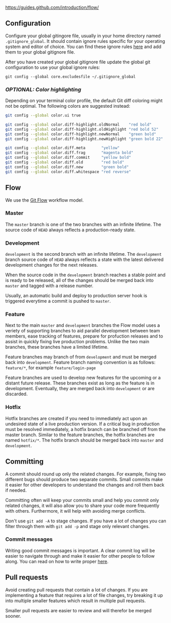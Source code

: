 https://guides.github.com/introduction/flow/

## Configuration

Configure your global gitingore file, usually in your home directory named `.gitignore_global`. It should contain ignore rules specific for your operating system and editor of choice. You can find these ignore rules [here](https://github.com/github/gitignore/tree/master/Global) and add them to your global gitignore file.

After you have created your global gitignore file update the global git configuration to use your global ignore rules:

`git config --global core.excludesfile ~/.gitignore_global`


### _OPTIONAL: Color highlighting_

Depending on your terminal color profile, the default Git diff coloring might not be optimal. The following colors are suggested instead:

```bash
git config --global color.ui true

git config --global color.diff-highlight.oldNormal    "red bold"
git config --global color.diff-highlight.oldHighlight "red bold 52"
git config --global color.diff-highlight.newNormal    "green bold"
git config --global color.diff-highlight.newHighlight "green bold 22"

git config --global color.diff.meta       "yellow"
git config --global color.diff.frag       "magenta bold"
git config --global color.diff.commit     "yellow bold"
git config --global color.diff.old        "red bold"
git config --global color.diff.new        "green bold"
git config --global color.diff.whitespace "red reverse"
```

## Flow

We use the [Git Flow](https://nvie.com/files/Git-branching-model.pdf) workflow model.

### Master
The `master` branch is one of the two branches with an infinite lifetime. The source code of `HEAD` always reflects a production-ready state.

### Development

`development` is the second branch with an infinite lifetime. The `development` branch source code of `HEAD` always reflects a state with the latest delivered development changes for the next releases.

When the source code in the `development` branch reaches a stable point and is ready to be released, all of the changes should be merged back into `master` and tagged with a release number.

Usually, an automatic build and deploy to production server hook is triggered everytime a commit is pushed to `master`.

### Feature

Next to the main `master` and `development` branches the Flow model uses a veriety of supporting branches to aid parallel development between team members, ease tracking of features, prepare for profuction releases and to assist in quickly fixing live production problems.
Unlike the two main branches, these branches have a limited lifetime.

Feature branches may branch of from `development` and must be merged back into `development`. Feature branch naming convention is as follows: `feature/*`, for example `feature/login-page`

Feature branches are used to develop new features for the upcoming or a distant future release. These branches exist as long as the feature is in development. Eventually, they are merged back into `development` or are discarded.


### Hotfix

Hotfix branches are created if you need to immediately act upon an undesired state of a live production version. If a critical bug in production must be resolved immediately, a hotfix branch can be branched off from the master branch. Similar to the feature branches, the hotfix branches are named `hotfix/*`. The hotfix branch should be merged back into `master` and `development`.


## Committing

A commit should round up only the related changes. For example, fixing two different bugs should produce two separate commits. Small commits make it easier for other developers to understand the changes and roll them back if needed.

Committing often will keep your commits small and help you commit only related changes, it will also allow you to share your code more frequently with others. Furthermore, it will help with avoiding merge conflicts.

Don't use `git add -A` to stage changes. If you have a lot of changes you can filter through them with `git add -p` and stage only relevant changes.


### Commit messages

Writing good commit messages is important. A clear commit log will be easier to navigate through and make it easier for other people to follow along. You can read on how to write proper [here](https://chris.beams.io/posts/git-commit/).


## Pull requests

Avoid creating pull requests that contain a lot of changes. If you are implementing a feature that requires a lot of file changes, try breaking it up into multiple smaller features which result in multiple pull requests.

Smaller pull requests are easier to review and will therefor be merged sooner.
